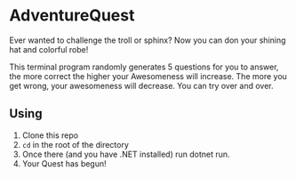 # AdventureQuest

Ever wanted to challenge the troll or sphinx? Now you can don your shining hat and colorful robe! 

This terminal program randomly generates 5 questions for you to answer, the more correct the higher your Awesomeness will increase. The more you get wrong, your awesomeness will decrease. You can try over and over. 

## Using
1) Clone this repo
2) `cd` in the root of the directory
3) Once there (and you have .NET installed) run dotnet run.
4) Your Quest has begun!
